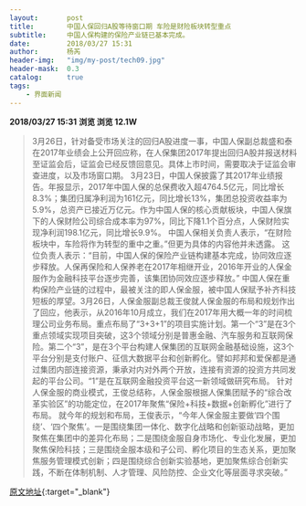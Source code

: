 ```yaml
---
layout:       post
title:        中国人保回归A股等待窗口期 车险是财险板块转型重点
subtitle:     中国人保构建的保险产业链已基本完成。
date:         2018/03/27 15:31
author:       杨芮
header-img:   "img/my-post/tech09.jpg"
header-mask:  0.3
catalog:      true
tags:
    - 界面新闻
---
```


**2018/03/27 15:31**  **浏览 浏览 12.1W**

> 3月26日，针对备受市场关注的回归A股进度一事，中国人保副总裁盛和泰在2017年业绩会上公开回应称，在人保集团2017年提出回归A股并报送材料至证监会后，证监会已经反馈回意见。具体上市时间，需要取决于证监会审查进度，以及市场窗口期。
3月23日，中国人保披露了其2017年业绩报告。年报显示，2017年中国人保的总保费收入超4764.5亿元，同比增长8.3%；集团归属净利润为161亿元，同比增长13%，集团总投资收益率为5.9%，总资产已接近万亿元。作为中国人保的核心贡献板块，中国人保旗下的人保财险公司综合成本率为97%，同比下降1.1个百分点，人保财险实现净利润198.1亿元，同比增长9.9%。
中国人保相关负责人表示，“在财险板块中，车险将作为转型的重中之重。”但更为具体的内容他并未透露。
这位负责人表示：“目前，中国人保的保险产业链构建基本完成，协同效应逐步释放。人保再保险和人保养老在2017年相继开业，2016年开业的人保金服作为金融科技平台逐步完善，该集团协同效应逐步释放。”
中国人保在重构保险产业链的过程中，最被关注的即人保金服，被中国人保赋予补齐科技短板的厚望。3月26日，人保金服副总裁王俊就人保金服的布局和规划作出了回应，他表示，从2016年10月成立，我们在2017年用大概一年的时间梳理公司业务布局。重点布局了“3+3+1”的项目实施计划。第一个“3”是在3个重点领域实现项目突破，这3个领域分别是普惠金融、汽车服务和互联网保险。第二个“3”，是在3个平台构建人保集团的互联网金融基础设施，这3个平台分别是支付账户、征信大数据平台和创新孵化。譬如邦邦和爱保都是通过集团内部连接资源，秉承对内对外两个开放，连接有资源的投资方共同发起的平台公司。“1”是在互联网金融投资平台这一新领域做研究布局。
针对人保金服的商业模式，王俊总结称，人保金服根据人保集团赋予的“综合改革实验区”的功能定位，在2017年聚焦“保险+科技+数据+创新孵化”进行了布局。
就今年的规划和布局，王俊表示，“今年人保金服主要做‘四个围绕’、‘四个聚焦’。一是围绕集团一体化、数字化战略和创新驱动战略，更加聚焦在集团中的差异化布局；二是围绕金服自身市场化、专业化发展，更加聚焦保险科技；三是围绕金服本级和子公司、孵化项目的生态关系，更加聚焦服务管理模式创新；四是围绕综合创新实验基地，更加聚焦综合创新实践，不断在体制机制、人才管理、风险防控、企业文化等层面寻求突破。”



[原文地址](http://www.jiemian.com/article/2015276.html){:target="_blank"}



